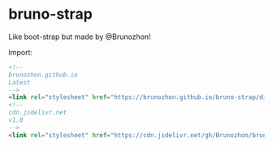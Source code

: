 # bruno-strap

Like boot-strap but made by @Brunozhon!

Import:

```html
<!--
brunozhon.github.io
Latest 
-->
<link rel="stylesheet" href="https://brunozhon.github.io/bruno-strap/dist/bruno-strap.css" />
<!--
cdn.jsdelivr.net
v1.0
-->
<link rel="stylesheet" href="https://cdn.jsdelivr.net/gh/Brunozhon/bruno-strap@1.0.0/dist/bruno-strap.css" />
```
